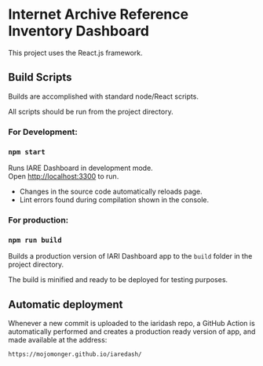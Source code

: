# Internet Archive Reference Inventory Dashboard

This project uses the React.js framework.

## Build Scripts

Builds are accomplished with standard node/React scripts.

All scripts should be run from the project directory.

### For Development:
### `npm start`

Runs IARE Dashboard in development mode.\
Open [http://localhost:3300](http://localhost:3300) to run.

* Changes in the source code automatically reloads page.
* Lint errors found during compilation shown in the console.

### For production:
### `npm run build`

Builds a production version of IARI Dashboard app to the `build` folder in the project directory.

The build is minified and ready to be deployed for testing purposes.

## Automatic deployment

Whenever a new commit is uploaded to the iaridash repo, a GitHub Action is automatically performed and
creates a production ready version of app, and made available at the address:

```
https://mojomonger.github.io/iaredash/
```

